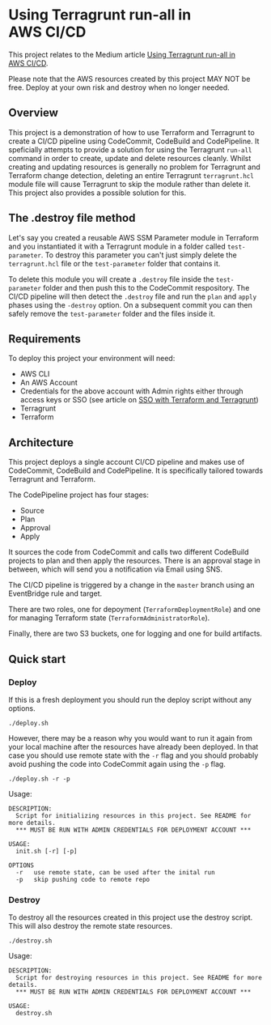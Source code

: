 # Using Terragrunt run-all in AWS CI/CD

This project relates to the Medium article [Using Terragrunt run-all in AWS CI/CD](https://medium.com/@oliver.schenk/using-terragrunt-run-all-in-aws-ci-cd-df2877bad198).

Please note that the AWS resources created by this project MAY NOT be free. Deploy at your own risk and destroy when no longer needed.

## Overview

This project is a demonstration of how to use Terraform and Terragrunt to create a CI/CD pipeline using CodeCommit, CodeBuild and CodePipeline. It speficially attempts to provide a solution for using the Terragrunt `run-all` command in order to create, update and delete resources cleanly. Whilst creating and updating resources is generally no problem for Terragrunt and Terraform change detection, deleting an entire Terragrunt `terragrunt.hcl` module file will cause Terragrunt to skip the module rather than delete it. This project also provides a possible solution for this.

## The .destroy file method

Let's say you created a reusable AWS SSM Parameter module in Terraform and you instantiated it with a Terragrunt module in a folder called `test-parameter`. To destroy this parameter you can't just simply delete the `terragrunt.hcl` file or the `test-parameter` folder that contains it.

To delete this module you will create a `.destroy` file inside the `test-parameter` folder and then push this to the CodeCommit respository. The CI/CD pipeline will then detect the `.destroy` file and run the `plan` and `apply` phases using the `-destroy` option. On a subsequent commit you can then safely remove the `test-parameter` folder and the files inside it.

## Requirements

To deploy this project your environment will need:

- AWS CLI
- An AWS Account
- Credentials for the above account with Admin rights either through access keys or SSO (see article on [SSO with Terraform and Terragrunt](https://medium.com/gitconnected/aws-single-sign-on-terraform-and-terragrunt-a8c22bb7cfa8))
- Terragrunt
- Terraform

## Architecture

This project deploys a single account CI/CD pipeline and makes use of CodeCommit, CodeBuild and CodePipeline. It is specifically tailored towards Terragrunt and Terraform.

The CodePipeline project has four stages:

- Source
- Plan
- Approval
- Apply

It sources the code from CodeCommit and calls two different CodeBuild projects to plan and then apply the resources. There is an approval stage in between, which will send you a notification via Email using SNS.

The CI/CD pipeline is triggered by a change in the `master` branch using an EventBridge rule and target.

There are two roles, one for depoyment (`TerraformDeploymentRole`) and one for managing Terraform state (`TerraformAdministratorRole`).

Finally, there are two S3 buckets, one for logging and one for build artifacts.

## Quick start

### Deploy

If this is a fresh deployment you should run the deploy script without any options.

```
./deploy.sh
```

However, there may be a reason why you would want to run it again from your local machine after the resources have already been deployed. In that case you should use remote state with the `-r` flag and you should probably avoid pushing the code into CodeCommit again using the `-p` flag.

```
./deploy.sh -r -p
```

Usage:
```
DESCRIPTION:
  Script for initializing resources in this project. See README for more details.
  *** MUST BE RUN WITH ADMIN CREDENTIALS FOR DEPLOYMENT ACCOUNT ***

USAGE:
  init.sh [-r] [-p]

OPTIONS
  -r   use remote state, can be used after the inital run
  -p   skip pushing code to remote repo
```

### Destroy

To destroy all the resources created in this project use the destroy script. This will also destroy the remote state resources.

```
./destroy.sh
```

Usage:
```
DESCRIPTION:
  Script for destroying resources in this project. See README for more details.
  *** MUST BE RUN WITH ADMIN CREDENTIALS FOR DEPLOYMENT ACCOUNT ***

USAGE:
  destroy.sh
```


